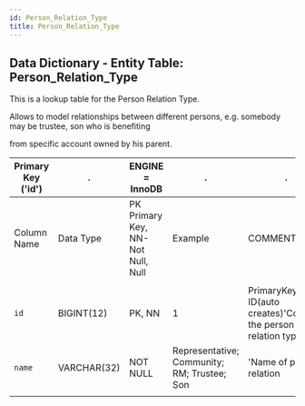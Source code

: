 ```yaml
---
id: Person_Relation_Type
title: Person_Relation_Type
---
```


## Data Dictionary - Entity Table: Person_Relation_Type

This is a lookup table for the Person Relation Type. 

Allows to model relationships between different persons, e.g. somebody may be trustee, son who is benefiting 

from specific account owned by his parent.

| Primary Key ('id')|.|ENGINE = InnoDB|.|.|
|---|---|---|---|---|
|Column Name|Data Type|PK Primary Key, NN-Not Null, Null|Example|COMMENT|
||
|`id`|BIGINT(12)|PK, NN|1|PrimaryKey-ID(auto creates)'Contains the person relation types'|
|`name`|VARCHAR(32)|NOT NULL|Representative; Community; RM; Trustee; Son|'Name of person relation|
||
  
